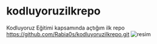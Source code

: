 # kodluyoruzilkrepo
Kodluyoruz Eğitimi kapsamında açtığım ilk repo
https://github.com/Rabia0s/kodluyoruzilkrepo.git
![resim](githubusercontent.com/u/30476529?s=280&v=4)
